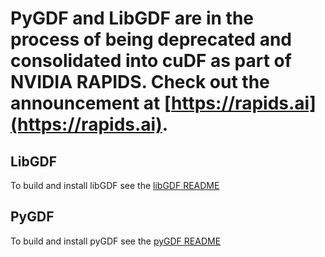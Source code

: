 # PyGDF and LibGDF are in the process of being deprecated and consolidated into cuDF as part of NVIDIA RAPIDS. Check out the announcement at [https://rapids.ai](https://rapids.ai).

## LibGDF
To build and install libGDF see the [libGDF README](libgdf/README.md)

## PyGDF
To build and install pyGDF see the [pyGDF README](pygdf/README.md)
